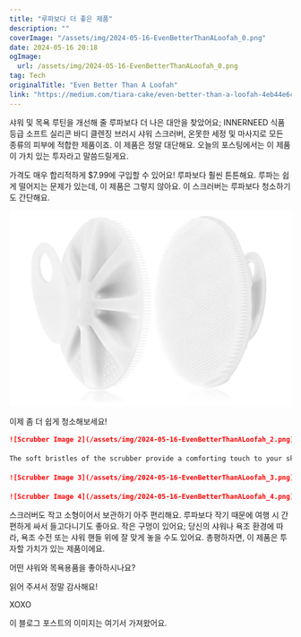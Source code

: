 ```yaml
---
title: "루파보다 더 좋은 제품"
description: ""
coverImage: "/assets/img/2024-05-16-EvenBetterThanALoofah_0.png"
date: 2024-05-16 20:18
ogImage: 
  url: /assets/img/2024-05-16-EvenBetterThanALoofah_0.png
tag: Tech
originalTitle: "Even Better Than A Loofah"
link: "https://medium.com/tiara-cake/even-better-than-a-loofah-4eb44e6c2b3e"
---
```



샤워 및 목욕 루틴을 개선해 줄 루파보다 더 나은 대안을 찾았어요; INNERNEED 식품 등급 소프트 실리콘 바디 클렌징 브러시 샤워 스크러버, 온못한 세정 및 마사지로 모든 종류의 피부에 적합한 제품이죠. 이 제품은 정말 대단해요. 오늘의 포스팅에서는 이 제품이 가치 있는 투자라고 말씀드릴게요.

가격도 매우 합리적하게 $7.99에 구입할 수 있어요! 루파보다 훨씬 튼튼해요. 루파는 쉽게 떨어지는 문제가 있는데, 이 제품은 그렇지 않아요. 이 스크러버는 루파보다 청소하기도 간단해요.

![이미지](/assets/img/2024-05-16-EvenBetterThanALoofah_0.png) 

이제 좀 더 쉽게 청소해보세요!

<div class="content-ad"></div>

```markdown
![Scrubber Image 2](/assets/img/2024-05-16-EvenBetterThanALoofah_2.png)

The soft bristles of the scrubber provide a comforting touch to your skin. It's not just a tool for applying body wash and cleansing; it also gently exfoliates and refreshes your skin. Users have praised its non-irritating nature, ensuring a pleasant bathing experience. Additionally, it comes in a variety of colors.

![Scrubber Image 3](/assets/img/2024-05-16-EvenBetterThanALoofah_3.png)

![Scrubber Image 4](/assets/img/2024-05-16-EvenBetterThanALoofah_4.png)
```

<div class="content-ad"></div>

스크러버도 작고 소형이어서 보관하기 아주 편리해요. 루파보다 작기 때문에 여행 시 간편하게 싸서 들고다니기도 좋아요. 작은 구멍이 있어요; 당신의 샤워나 욕조 환경에 따라, 욕조 수전 또는 샤워 핸들 위에 잘 맞게 놓을 수도 있어요. 총평하자면, 이 제품은 투자할 가치가 있는 제품이에요.

어떤 샤워와 목욕용품을 좋아하시나요?

읽어 주셔서 정말 감사해요!

XOXO

<div class="content-ad"></div>

이 블로그 포스트의 이미지는 여기서 가져왔어요.